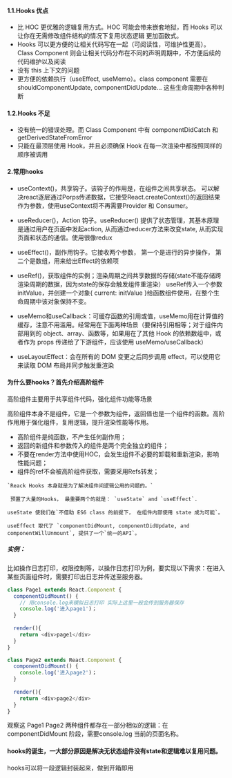 #### 1.1.Hooks 优点
* 比 HOC 更优雅的逻辑复用方式。HOC 可能会带来嵌套地狱，而 Hooks 可以让你在无需修改组件结构的情况下复用状态逻辑
  更加函数式。
* Hooks 可以更方便的让相关代码写在一起（可阅读性，可维护性更高）。Class Component 则会让相关代码分布在不同的声明周期中，不方便后续的代码维护以及阅读
* 没有 this 上下文的问题
* 更方便的依赖执行（useEffect, useMemo）。class component 需要在shouldComponentUpdate, componentDidUpdate... 这些生命周期中各种判断

#### 1.2.Hooks 不足
* 没有统一的错误处理。而 Class Component 中有 componentDidCatch 和 getDerivedStateFromError
* 只能在最顶层使用 Hook，并且必须确保 Hook 在每一次渲染中都按照同样的顺序被调用

#### 2.常用hooks
+ useContext()，共享钩子。该钩子的作用是，在组件之间共享状态。 可以解决react逐层通过Porps传递数据，它接受React.createContext()的返回结果作为参数，使用useContext将不再需要Provider 和 Consumer。

+ useReducer()，Action 钩子。useReducer() 提供了状态管理，其基本原理是通过用户在页面中发起action, 从而通过reducer方法来改变state, 从而实现页面和状态的通信。使用很像redux

+ useEffect()，副作用钩子。它接收两个参数， 第一个是进行的异步操作， 第二个是数组，用来给出Effect的依赖项

+ useRef()，获取组件的实例；渲染周期之间共享数据的存储(state不能存储跨渲染周期的数据，因为state的保存会触发组件重渲染）
useRef传入一个参数initValue，并创建一个对象{ current: initValue }给函数组件使用，在整个生命周期中该对象保持不变。

+ useMemo和useCallback：可缓存函数的引用或值，useMemo用在计算值的缓存，注意不用滥用。经常用在下面两种场景（要保持引用相等；对于组件内部用到的 object、array、函数等，如果用在了其他 Hook 的依赖数组中，或者作为 props 传递给了下游组件，应该使用 useMemo/useCallback）

+ useLayoutEffect：会在所有的 DOM 变更之后同步调用 effect，可以使用它来读取 DOM 布局并同步触发重渲染

#### 为什么要hooks？首先介绍高阶组件
高阶组件主要用于共享组件代码，强化组件功能等场景

高阶组件本身不是组件，它是一个参数为组件，返回值也是一个组件的函数。高阶作用用于强化组件，复用逻辑，提升渲染性能等作用。
+ 高阶组件是纯函数，不产生任何副作用；
+ 返回的新组件和参数传入的组件是两个完全独立的组件；
+ 不要在render方法中使用HOC，会发生组件不必要的卸载和重新渲染，影响性能问题；
+ 组件的ref不会被高阶组件获取，需要采用Refs转发；

```
`Reack Hooks 本身就是为了解决组件间逻辑公用的问题的。`

 预置了大量的Hooks， 最重要两个的就是： `useState` and `useEffect`.

useState 使我们在`不借助 ES6 class 的前提下， 在组件内部使用 state 成为可能`。

useEffect 取代了 `componentDidMount, componentDidUpdate, and componentWillUnmount`, 提供了一个`统一的API`。
```

##### 实例：
比如操作日志打印，权限控制等，以操作日志打印为例，要实现以下需求：在进入某些页面组件时，需要打印出日志并传送至服务器。
```javaScript
class Page1 extends React.Component {
  componentDidMount() {
    // 用console.log来模拟日志打印 实际上这里一般会传到服务器保存
    console.log('进入page1')；
  }
  
  render(){
    return <div>page1</div>
  }
}

class Page2 extends React.Component {
  componentDidMount() {
    console.log('进入page2')；
  }
  
  render(){
    return <div>page2</div>
  }
}
```
观察这 Page1 Page2 两种组件都存在一部分相似的逻辑：在 componentDidMount 阶段，需要console.log 当前的页面名称。

#### hooks的诞生，一大部分原因是解决无状态组件没有state和逻辑难以复用问题。

hooks可以将一段逻辑封装起来，做到开箱即用
